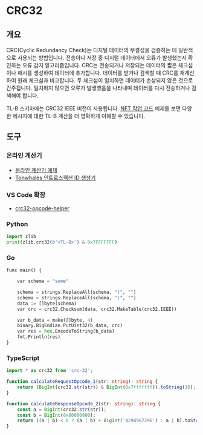 # CRC32

## 개요

CRC(Cyclic Redundancy Check)는 디지털 데이터의 무결성을 검증하는 데 일반적으로 사용되는 방법입니다. 전송이나 저장 중 디지털 데이터에서 오류가 발생했는지 확인하는 오류 감지 알고리즘입니다. CRC는 전송되거나 저장되는 데이터의 짧은 체크섬이나 해시를 생성하여 데이터에 추가합니다. 데이터를 받거나 검색할 때 CRC를 재계산하여 원래 체크섬과 비교합니다. 두 체크섬이 일치하면 데이터가 손상되지 않은 것으로 간주됩니다. 일치하지 않으면 오류가 발생했음을 나타내며 데이터를 다시 전송하거나 검색해야 합니다.

TL-B 스키마에는 CRC32 IEEE 버전이 사용됩니다. [NFT 작업 코드](https://github.com/ton-blockchain/TEPs/blob/master/text/0062-nft-standard.md#tl-b-schema) 예제를 보면 다양한 메시지에 대한 TL-B 계산을 더 명확하게 이해할 수 있습니다.

## 도구

### 온라인 계산기

- [온라인 계산기 예제](https://emn178.github.io/online-tools/crc32.html)
- [Tonwhales 인트로스펙션 ID 생성기](https://tonwhales.com/tools/introspection-id)

### VS Code 확장

- [crc32-opcode-helper](https://marketplace.visualstudio.com/items?itemName=Gusarich.crc32-opcode-helper)

### Python

```python
import zlib
print(zlib.crc32(b'<TL-B>') & 0x7FFFFFFF)
```

### Go

```python
func main() {

	var schema = "some"

	schema = strings.ReplaceAll(schema, "(", "")
	schema = strings.ReplaceAll(schema, ")", "")
	data := []byte(schema)
	var crc = crc32.Checksum(data, crc32.MakeTable(crc32.IEEE))

	var b_data = make([]byte, 4)
	binary.BigEndian.PutUint32(b_data, crc)
	var res = hex.EncodeToString(b_data)
	fmt.Println(res)
}
```

### TypeScript

```typescript
import * as crc32 from 'crc-32';

function calculateRequestOpcode_1(str: string): string {
    return (BigInt(crc32.str(str)) & BigInt(0x7fffffff)).toString(16);
}

function calculateResponseOpcode_2(str: string): string {
    const a = BigInt(crc32.str(str));
    const b = BigInt(0x80000000);
    return ((a | b) < 0 ? (a | b) + BigInt('4294967296') : a | b).toString(16);
}
```
